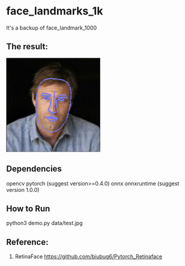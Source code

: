# face_landmarks_1k
It's a backup of face_landmark_1000

## The result:

![result](./data/result.jpg)

## Dependencies

opencv
pytorch (suggest version>=0.4.0)
onnx
onnxruntime (suggest version 1.0.0)

## How to Run

python3 demo.py data/test.jpg


## Reference:

1. RetinaFace https://github.com/biubug6/Pytorch_Retinaface



